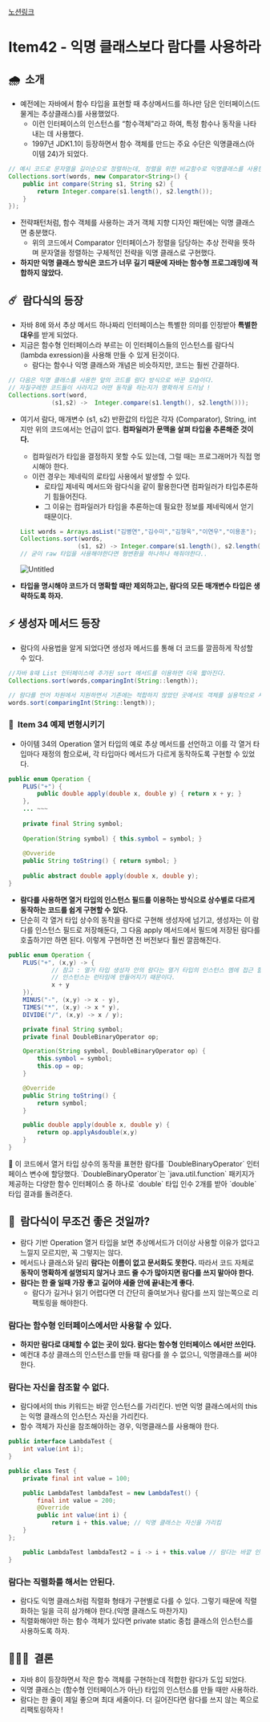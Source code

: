 [노션링크](https://morning-paprika-8fa.notion.site/Item42-badd9f20079c4286947ed7843eca011f)

# Item42 - 익명 클래스보다 람다를 사용하라

## 🌧  소개

- 예전에는 자바에서 함수 타입을 표현할 때 추상메서드를 하나만 담은 인터페이스(드물게는 추상클래스)를 사용했었다.
    - 이런 인터페이스의 인스턴스를 “함수객체"라고 하여, 특정 함수나 동작을 나타내는 데 사용했다.
    - 1997년 JDK1.1이 등장하면서 함수 객체를 만드는 주요 수단은 익명클래스(아이템 24)가 되었다.

```java
// 예시 코드로 문자열을 길이순으로 정렬하는데, 정렬을 위한 비교함수로 익명클래스를 사용한다.
Collections.sort(words, new Comparator<String>() {
	public int compare(String s1, String s2) {
		return Integer.compare(s1.length(), s2.length());
	}
});
```

- 전략패턴처럼, 함수 객체를 사용하는 과거 객체 지향 디자인 패턴에는 익명 클래스면 충분했다.
    - 위의 코드에서 Comparator 인터페이스가 정렬을 담당하는 추상 전략을 뜻하며 문자열을 정렬하는 구체적인 전략을 익명 클래스로 구현했다.
- **하지만 익명 클래스 방식은 코드가 너무 길기 때문에 자바는 함수형 프로그래밍에 적합하지 않았다.**

## ☄️  람다식의 등장

- 자바 8에 와서 추상 메서드 하나짜리 인터페이스는 특별한 의미를 인정받아 **특별한 대우**를 받게 되었다.
- 지금은 함수형 인터페이스라 부르는 이 인터페이스들의 인스턴스를 람다식(lambda exression)을 사용해 만들 수 있게 된것이다.
    - 람다는 함수나 익명 클래스와 개념은 비슷하지만, 코드는 훨씬 간결하다.

```java
// 다음은 익명 클래스를 사용한 앞의 코드를 람다 방식으로 바꾼 모습이다. 
// 자질구레한 코드들이 사라지고 어떤 동작을 하는지가 명확하게 드러남 !
Collections.sort(word, 
			(s1,s2) -> 	Integer.compare(s1.length(), s2.length()));
```

- 여기서 람다, 매개변수 (s1, s2) 반환값의 타입은 각자 (Comparator<String>), String, int 지만 위의 코드에서는 언급이 없다. **컴파일러가 문맥을 살펴 타입을 추론해준 것이다.**
    - 컴파일러가 타입을 결정하지 못할 수도 있는데, 그럴 때는 프로그래머가 직접 명시해야 한다.
    - 이런 경우는 제네릭의 로타입 사용에서 발생할 수 있다.
        - 로타입 제네릭 메서드와 람다식을 같이 활용한다면 컴파일러가 타입추론하기 힘들어진다.
        - 그 이유는 컴파일러가 타임을 추론하는데 필요한 정보를 제네릭에서 얻기 때문이다.

    ```java
    List words = Arrays.asList("김병연","김수미","김형욱","이연우","이용훈");
    Collections.sort(words, 
    				(s1, s2) -> Integer.compare(s1.length(), s2.length())); // 에러발생
    // 굳이 raw 타입을 사용해야한다면 형변환을 하나하나 해줘야한다.. 
    ```

  ![Untitled](https://s3-us-west-2.amazonaws.com/secure.notion-static.com/73a1e125-b159-4007-9d3e-0bd6117f5fb4/Untitled.png)

- **타입을 명시해야 코드가 더 명확할 때만 제외하고는, 람다의 모든 매개변수 타입은 생략하도록 하자.**

## ⚡️  생성자 메서드 등장

- 람다의 사용법을 알게 되었다면 생성자 메서드를 통해 더 코드를 깔끔하게 작성할 수 있다.

```java
//자바 8때 List 인터페이스에 추가된 sort 메서드를 이용하면 더욱 짧아진다.
Collections.sort(words,comparingInt(String::length));
```

```java
// 람다를 언어 차원에서 지원하면서 기존에는 적합하지 않았던 곳에서도 객체를 실용적으로 사용할 수 있게 되었다.
words.sort(comparingInt(String::length));
```

### 👀  Item 34 예제 변형시키기

- 아이템 34의 Operation 열거 타입의 예로 추상 메서드를 선언하고 이를 각 열거 타입마다 재정의 함으로써, 각 타입마다 메서드가 다르게 동작하도록 구현할 수 있었다.

```java
public enum Operation {
	PLUS("+") {
		public double apply(double x, double y) { return x + y; }
	},
	... ~~~
	
	private final String symbol;
	
	Operation(String symbol) { this.symbol = symbol; }	
	
	@Ovveride
	public String toString() { return symbol; }
	
	public abstract double apply(double x, double y);
}
```

- **람다를 사용하면 열거 타입의 인스턴스 필드를 이용하는 방식으로 상수별로 다르게 동작하는 코드를 쉽게 구현할 수 있다.**
- 단순히 각 열거 타입 상수의 동작을 람다로 구현해 생성자에 넘기고, 생성자는 이 람다를 인스턴스 필드로 저장해둔다, 그 다음 apply 메서드에서 필드에 저장된 람다를 호출하기만 하면 된다. 이렇게 구현하면 전 버전보다 훨씬 깔끔해진다.

```java
public enum Operation {
	PLUS("+", (x,y) -> {
			// 참고 : 열거 타입 생성자 안의 람다는 열거 타입의 인스턴스 멤에 접근 할 수 없다.
			// 인스턴스는 런타임에 만들어지기 때문이다.
			x + y
	}),
	MINUS("-", (x,y) -> x - y),
	TIMES("*", (x,y) -> x * y),
	DIVIDE("/", (x,y) -> x / y);

	private final String symbol;
	private final DoubleBinaryOperator op;

	Operation(String symbol, DoubleBinaryOperator op) {
		this.symbol = symbol;
		this.op = op;
	}

	@Override
	public String toString() {
		return symbol;
	}

	public double apply(double x, double y) {
		return op.applyAsdouble(x,y)
	}
}
```

<aside>
🤔 이 코드에서 열거 타입 상수의 동작을 표현한 람다를 `DoubleBinaryOperator` 인터페이스 변수에 할당했다. 
`DoubleBinaryOperator`는 `java.util.function` 패키지가 제공하는 다양한 함수 인터페이스 중 하나로 `double` 타입 인수 2개를 받아 `double` 타입 결과를 돌려준다.

</aside>

## 🤔  람다식이 무조건 좋은 것일까?

- 람다 기반 Operation 열거 타입을 보면 추상메서드가 더이상 사용할 이유가 없다고 느낄지 모르지만, 꼭 그렇지는 않다.
- 메서드나 클래스와 달리 **람다는 이름이 없고 문서화도 못한다.** 따라서 코드 자체로 **동작이 명확하게 설명되지 않거나 코드 줄 수가 많아지면 람다를 쓰지 말아야 한다.**
- **람다는 한 줄 일때 가장 좋고** **길어야 세줄 안에 끝내는게 좋다.**
    - 람다가 길거나 읽기 어렵다면 더 간단히 줄여보거나 람다를 쓰지 않는쪽으로 리팩토링을 해야한다.

### 람다는 함수형 인터페이스에서만 사용할 수 있다.

- **하지만 람다로 대체할 수 없는 곳이 있다. 람다는 함수형 인터페이스 에서만 쓰인다.**
- 예컨대 추상 클래스의 인스턴스를 만들 때 람다를 쓸 수 없으니, 익명클래스를 써야 한다.

### 람다는 자신을 참조할 수 없다.

- 람다에서의 this 키워드는 바깥 인스턴스를 가리킨다. 반면 익명 클래스에서의 this는 익명 클래스의 인스턴스 자신을 가리킨다.
- 함수 객체가 자신을 참조해야하는 경우, 익명클래스를 사용해야 한다.

```java
public interface LambdaTest {
	int value(int i);
}

public class Test {
	private final int value = 100;

	public LambdaTest lambdaTest = new LambdaTest() {
		final int value = 200;
		@Override
		public int value(int i) {
			return i + this.value; // 익명 클래스는 자신을 가리킴
	}
};

	public LambdaTest lambdaTest2 = i -> i + this.value // 람다는 바깥 인스턴스를 가리킴
}
```

### 람다는 직렬화를 해서는 안된다.

- 람다도 익명 클래스처럼 직렬화 형태가 구현별로 다를 수 있다. 그렇기 때문에 직렬화하는 일을 극히 삼가해야 한다.(익명 클래스도 마찬가지)
- 직렬화해야만 하는 함수 객체가 있다면 private static 중첩 클래스의 인스턴스를 사용하도록 하자.

## 🧑🏻‍⚖️  결론

- 자바 8이 등장하면서 작은 함수 객체를 구현하는데 적합한 람다가 도입 되었다.
- 익명 클래스는 (함수형 인터페이스가 아닌) 타입의 인스턴스를 만들 때만 사용하라.
- 람다는 한 줄이 제일 좋으며 최대 세줄이다. 더 길어진다면 람다를 쓰지 않는 쪽으로 리팩토링하자 !